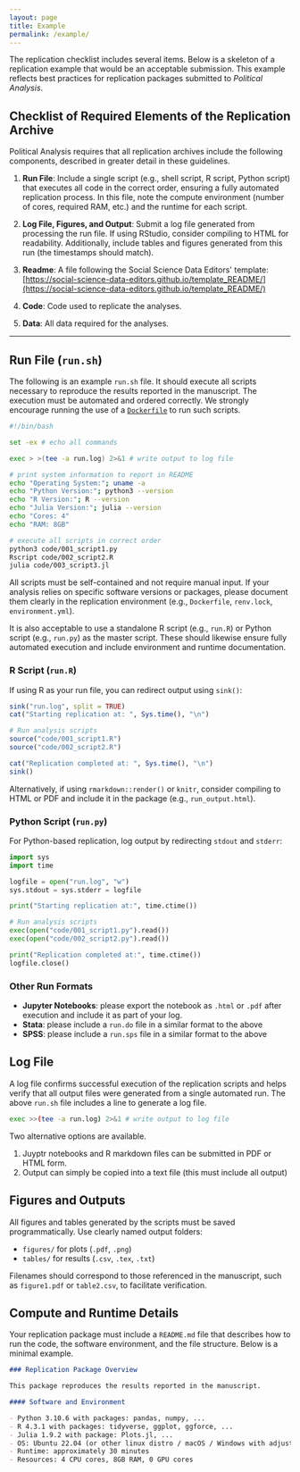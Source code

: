 ```yaml
--- 
layout: page 
title: Example 
permalink: /example/ 
---  
```


The replication checklist includes several items. Below is a skeleton of a replication example that would be an acceptable submission. This example reflects best practices for replication packages submitted to *Political Analysis*. 

## Checklist of Required Elements of the Replication Archive

Political Analysis requires that all replication archives include the following components, described in greater detail in these guidelines.

1. **Run File**: Include a single script (e.g., shell script, R script, Python script) that executes all code in the correct order, ensuring a fully automated replication process. In this file, note the compute environment (number of cores, required RAM, etc.) and the runtime for each script.

2. **Log File, Figures, and Output**: Submit a log file generated from processing the run file. If using RStudio, consider compiling to HTML for readability. Additionally, include tables and figures generated from this run (the timestamps should match).

3. **Readme**: A file following the Social Science Data Editors' template:  
[https://social-science-data-editors.github.io/template_README/](https://social-science-data-editors.github.io/template_README/)

4. **Code**: Code used to replicate the analyses.

5. **Data**: All data required for the analyses.

---

## Run File (`run.sh`)

The following is an example `run.sh` file. It should execute all scripts necessary to reproduce the results reported in the manuscript. The execution must be automated and ordered correctly. We strongly encourage running the use of a [`Dockerfile`](https://pa-replication.github.io/dockerfiles/) to run such scripts.

```bash
#!/bin/bash

set -ex # echo all commands

exec > >(tee -a run.log) 2>&1 # write output to log file

# print system information to report in README
echo "Operating System:"; uname -a
echo "Python Version:"; python3 --version
echo "R Version:"; R --version
echo "Julia Version:"; julia --version
echo "Cores: 4"
echo "RAM: 8GB"

# execute all scripts in correct order
python3 code/001_script1.py
Rscript code/002_script2.R
julia code/003_script3.jl
```

All scripts must be self-contained and not require manual input. If your analysis relies on specific software versions or packages, please document them clearly in the replication environment (e.g., `Dockerfile`, `renv.lock`, `environment.yml`).

It is also acceptable to use a standalone R script (e.g., `run.R`) or Python script (e.g., `run.py`) as the master script. These should likewise ensure fully automated execution and include environment and runtime documentation.

### R Script (`run.R`)

If using R as your run file, you can redirect output using `sink()`:

```r
sink("run.log", split = TRUE)
cat("Starting replication at: ", Sys.time(), "\n")

# Run analysis scripts
source("code/001_script1.R")
source("code/002_script2.R")

cat("Replication completed at: ", Sys.time(), "\n")
sink()
```

Alternatively, if using `rmarkdown::render()` or `knitr`, consider compiling to HTML or PDF and include it in the package (e.g., `run_output.html`).

### Python Script (`run.py`)

For Python-based replication, log output by redirecting `stdout` and `stderr`:

```python
import sys
import time

logfile = open("run.log", "w")
sys.stdout = sys.stderr = logfile

print("Starting replication at:", time.ctime())

# Run analysis scripts
exec(open("code/001_script1.py").read())
exec(open("code/002_script2.py").read())

print("Replication completed at:", time.ctime())
logfile.close()
```

### Other Run Formats

* **Jupyter Notebooks**: please export the notebook as `.html` or `.pdf` after execution and include it as part of your log.
* **Stata**: please include a `run.do` file in a similar format to the above
* **SPSS**: please include a `run.sps` file in a similar format to the above

## Log File

A log file confirms successful execution of the replication scripts and helps verify that all output files were generated from a single automated run. The above `run.sh` file includes a line to generate a log file.

```bash
exec >>(tee -a run.log) 2>&1 # write output to log file
```

Two alternative options are available.

1. Juyptr notebooks and R markdown files can be submitted in PDF or HTML form.
2. Output can simply be copied into a text file (this must include all output) 

## Figures and Outputs

All figures and tables generated by the scripts must be saved programmatically. Use clearly named output folders:

- `figures/` for plots (`.pdf`, `.png`)
- `tables/` for results (`.csv`, `.tex`, `.txt`)

Filenames should correspond to those referenced in the manuscript, such as `figure1.pdf` or `table2.csv`, to facilitate verification.

## Compute and Runtime Details

Your replication package must include a `README.md` file that describes how to run the code, the software environment, and the file structure. Below is a minimal example.

```markdown
### Replication Package Overview

This package reproduces the results reported in the manuscript.

#### Software and Environment

- Python 3.10.6 with packages: pandas, numpy, ... 
- R 4.3.1 with packages: tidyverse, ggplot, ggforce, ... 
- Julia 1.9.2 with package: Plots.jl, ...  
- OS: Ubuntu 22.04 (or other linux distro / macOS / Windows with adjustments)  
- Runtime: approximately 30 minutes  
- Resources: 4 CPU cores, 8GB RAM, 0 GPU cores 
```
